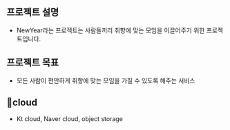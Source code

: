 ## 프로젝트 설명

- NewYear라는 프로젝트는 사람들끼리 취향에 맞는 모임을 이끌어주기 위한 프로젝트입니다. 

## 프로젝트 목표

- 모든 사람이 편안하게 취향에 맞는 모임을 가질 수 있도록 해주는 서비스

## cloud

- Kt cloud, Naver cloud, object storage

